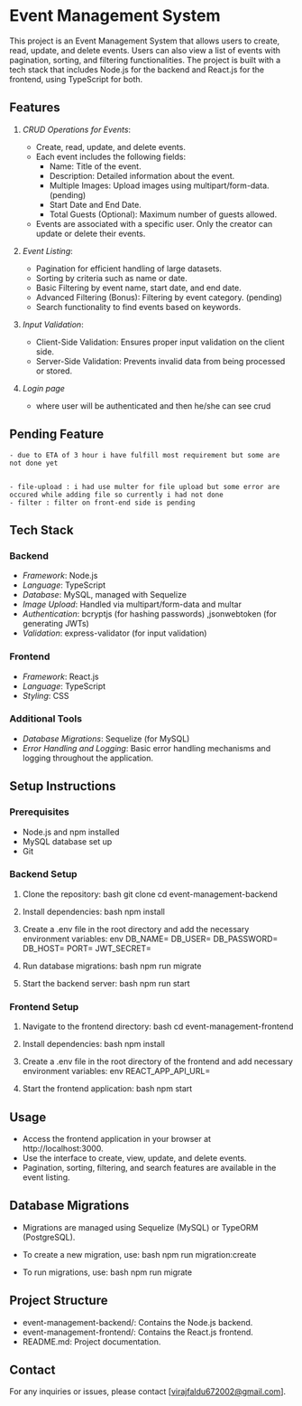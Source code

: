 # Event Management System

This project is an Event Management System that allows users to create, read, update, and delete events. Users can also view a list of events with pagination, sorting, and filtering functionalities. The project is built with a tech stack that includes Node.js for the backend and React.js for the frontend, using TypeScript for both.

## Features

1. *CRUD Operations for Events*:
    - Create, read, update, and delete events.
    - Each event includes the following fields:
        - Name: Title of the event.
        - Description: Detailed information about the event.
        - Multiple Images: Upload images using multipart/form-data. (pending)
        - Start Date and End Date.
        - Total Guests (Optional): Maximum number of guests allowed.
    - Events are associated with a specific user. Only the creator can update or delete their events.

2. *Event Listing*:
    - Pagination for efficient handling of large datasets.
    - Sorting by criteria such as name or date.
    - Basic Filtering by event name, start date, and end date.
    - Advanced Filtering (Bonus): Filtering by event category. (pending)
    - Search functionality to find events based on keywords.

3. *Input Validation*:
    - Client-Side Validation: Ensures proper input validation on the client side.
    - Server-Side Validation: Prevents invalid data from being processed or stored.

4. *Login page*
    - where user will be authenticated and then he/she can see crud


## Pending Feature

    - due to ETA of 3 hour i have fulfill most requirement but some are not done yet 


    - file-upload : i had use multer for file upload but some error are occured while adding file so currently i had not done 
    - filter : filter on front-end side is pending


## Tech Stack

### Backend
- *Framework*: Node.js
- *Language*: TypeScript
- *Database*: MySQL, managed with Sequelize
- *Image Upload*: Handled via multipart/form-data and multar
- *Authentication*: bcryptjs (for hashing passwords) ,jsonwebtoken (for generating JWTs)
- *Validation*: express-validator (for input validation)

### Frontend
- *Framework*: React.js
- *Language*: TypeScript
- *Styling*: CSS

### Additional Tools
- *Database Migrations*: Sequelize (for MySQL)
- *Error Handling and Logging*: Basic error handling mechanisms and logging throughout the application.

## Setup Instructions

### Prerequisites

- Node.js and npm installed
- MySQL database set up
- Git

### Backend Setup

1. Clone the repository:
    bash
    git clone <repository-url>
    cd event-management-backend
    

2. Install dependencies:
    bash
    npm install
    

3. Create a .env file in the root directory and add the necessary environment variables:
    env
    DB_NAME=<dbname>
    DB_USER=<dbusername>
    DB_PASSWORD=<dbpassword>
    DB_HOST=<dbhost>
    PORT=<nodeserverport>
    JWT_SECRET=<your-jwt-secret>
    

4. Run database migrations:
    bash
    npm run migrate
    

5. Start the backend server:
    bash
    npm run start
    

### Frontend Setup

1. Navigate to the frontend directory:
    bash
    cd event-management-frontend
    

2. Install dependencies:
    bash
    npm install
    

3. Create a .env file in the root directory of the frontend and add necessary environment variables:
    env
    REACT_APP_API_URL=<backend-api-url>
    

4. Start the frontend application:
    bash
    npm start
    

## Usage

- Access the frontend application in your browser at http://localhost:3000.
- Use the interface to create, view, update, and delete events.
- Pagination, sorting, filtering, and search features are available in the event listing.

## Database Migrations

- Migrations are managed using Sequelize (MySQL) or TypeORM (PostgreSQL).
- To create a new migration, use:
    bash
    npm run migration:create <migration-name>
    
- To run migrations, use:
    bash
    npm run migrate
    

## Project Structure

- event-management-backend/: Contains the Node.js backend.
- event-management-frontend/: Contains the React.js frontend.
- README.md: Project documentation.

## Contact

For any inquiries or issues, please contact [virajfaldu672002@gmail.com].